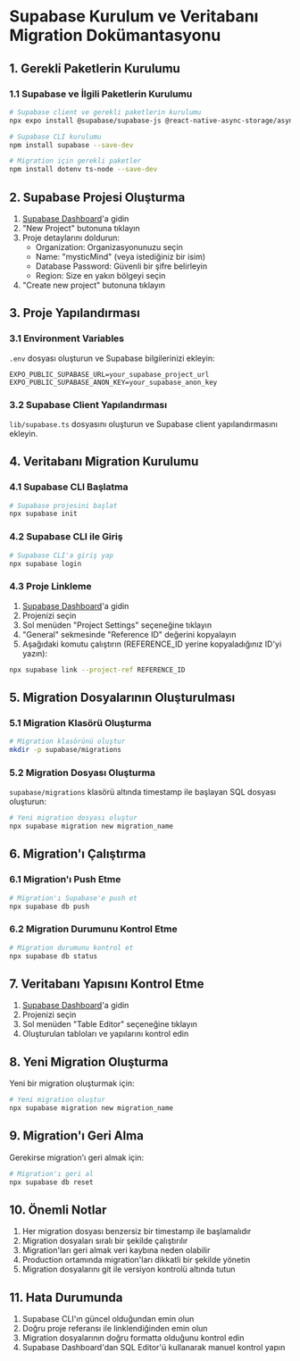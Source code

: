 # Supabase Kurulum ve Veritabanı Migration Dokümantasyonu

## 1. Gerekli Paketlerin Kurulumu

### 1.1 Supabase ve İlgili Paketlerin Kurulumu
```bash
# Supabase client ve gerekli paketlerin kurulumu
npx expo install @supabase/supabase-js @react-native-async-storage/async-storage react-native-url-polyfill

# Supabase CLI kurulumu
npm install supabase --save-dev

# Migration için gerekli paketler
npm install dotenv ts-node --save-dev
```

## 2. Supabase Projesi Oluşturma

1. [Supabase Dashboard](https://supabase.com/dashboard)'a gidin
2. "New Project" butonuna tıklayın
3. Proje detaylarını doldurun:
   - Organization: Organizasyonunuzu seçin
   - Name: "mysticMind" (veya istediğiniz bir isim)
   - Database Password: Güvenli bir şifre belirleyin
   - Region: Size en yakın bölgeyi seçin
4. "Create new project" butonuna tıklayın

## 3. Proje Yapılandırması

### 3.1 Environment Variables
`.env` dosyası oluşturun ve Supabase bilgilerinizi ekleyin:
```env
EXPO_PUBLIC_SUPABASE_URL=your_supabase_project_url
EXPO_PUBLIC_SUPABASE_ANON_KEY=your_supabase_anon_key
```

### 3.2 Supabase Client Yapılandırması
`lib/supabase.ts` dosyasını oluşturun ve Supabase client yapılandırmasını ekleyin.

## 4. Veritabanı Migration Kurulumu

### 4.1 Supabase CLI Başlatma
```bash
# Supabase projesini başlat
npx supabase init
```

### 4.2 Supabase CLI ile Giriş
```bash
# Supabase CLI'a giriş yap
npx supabase login
```

### 4.3 Proje Linkleme
1. [Supabase Dashboard](https://supabase.com/dashboard)'a gidin
2. Projenizi seçin
3. Sol menüden "Project Settings" seçeneğine tıklayın
4. "General" sekmesinde "Reference ID" değerini kopyalayın
5. Aşağıdaki komutu çalıştırın (REFERENCE_ID yerine kopyaladığınız ID'yi yazın):
```bash
npx supabase link --project-ref REFERENCE_ID
```

## 5. Migration Dosyalarının Oluşturulması

### 5.1 Migration Klasörü Oluşturma
```bash
# Migration klasörünü oluştur
mkdir -p supabase/migrations
```

### 5.2 Migration Dosyası Oluşturma
`supabase/migrations` klasörü altında timestamp ile başlayan SQL dosyası oluşturun:
```bash
# Yeni migration dosyası oluştur
npx supabase migration new migration_name
```

## 6. Migration'ı Çalıştırma

### 6.1 Migration'ı Push Etme
```bash
# Migration'ı Supabase'e push et
npx supabase db push
```

### 6.2 Migration Durumunu Kontrol Etme
```bash
# Migration durumunu kontrol et
npx supabase db status
```

## 7. Veritabanı Yapısını Kontrol Etme

1. [Supabase Dashboard](https://supabase.com/dashboard)'a gidin
2. Projenizi seçin
3. Sol menüden "Table Editor" seçeneğine tıklayın
4. Oluşturulan tabloları ve yapılarını kontrol edin

## 8. Yeni Migration Oluşturma

Yeni bir migration oluşturmak için:
```bash
# Yeni migration oluştur
npx supabase migration new migration_name
```

## 9. Migration'ı Geri Alma

Gerekirse migration'ı geri almak için:
```bash
# Migration'ı geri al
npx supabase db reset
```

## 10. Önemli Notlar

1. Her migration dosyası benzersiz bir timestamp ile başlamalıdır
2. Migration dosyaları sıralı bir şekilde çalıştırılır
3. Migration'ları geri almak veri kaybına neden olabilir
4. Production ortamında migration'ları dikkatli bir şekilde yönetin
5. Migration dosyalarını git ile versiyon kontrolü altında tutun

## 11. Hata Durumunda

1. Supabase CLI'ın güncel olduğundan emin olun
2. Doğru proje referansı ile linklendiğinden emin olun
3. Migration dosyalarının doğru formatta olduğunu kontrol edin
4. Supabase Dashboard'dan SQL Editor'ü kullanarak manuel kontrol yapın 